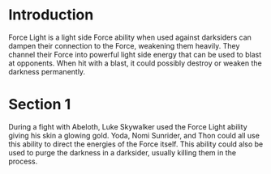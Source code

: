 # Introduction
Force Light is a light side Force ability when used against darksiders can dampen their connection to the Force, weakening them heavily.
They channel their Force into powerful light side energy that can be used to blast at opponents.
When hit with a blast, it could possibly destroy or weaken the darkness permanently.

# Section 1
During a fight with Abeloth, Luke Skywalker used the Force Light ability giving his skin a glowing gold.
Yoda, Nomi Sunrider, and Thon could all use this ability to direct the energies of the Force itself.
This ability could also be used to purge the darkness in a darksider, usually killing them in the process.
